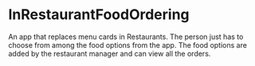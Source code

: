 # InRestaurantFoodOrdering
An app that replaces menu cards in Restaurants. The person just has to choose from among the food options from the app. The food options are added by the restaurant manager and can view all the orders.
